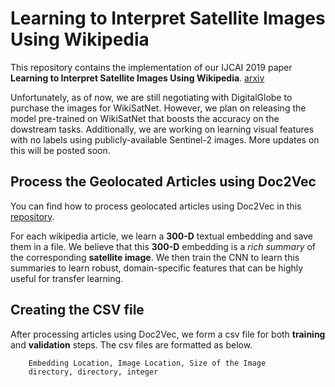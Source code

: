 # Learning to Interpret Satellite Images Using Wikipedia
This repository contains the implementation of our IJCAI 2019 paper __Learning to Interpret Satellite Images Using Wikipedia__. [arxiv](https://arxiv.org/pdf/1905.02506.pdf)

Unfortunately, as of now, we are still negotiating with DigitalGlobe to purchase the images for WikiSatNet. However, we plan on releasing the model pre-trained on WikiSatNet that boosts the accuracy on the dowstream tasks. Additionally, we are working on learning visual features with no labels using publicly-available Sentinel-2 images. More updates on this will be posted soon.

## Process the Geolocated Articles using Doc2Vec
You can find how to process geolocated articles using Doc2Vec in this [repository](https://github.com/ermongroup/WikipediaPovertyMapping).

For each wikipedia article, we learn a __300-D__ textual embedding and save them in a file. We believe that this __300-D__ embedding is a *rich summary* of the corresponding __satellite image__. We then train the CNN to learn this summaries to learn robust, domain-specific features that can be highly useful
for transfer learning.

## Creating the CSV file
After processing articles using Doc2Vec, we form a csv file for both **training** and **validation** steps. The csv files are formatted as below.
```
    Embedding Location, Image Location, Size of the Image
    directory, directory, integer
```
